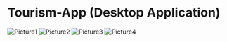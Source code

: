 # Tourism-App (Desktop Application)
![Picture1](https://user-images.githubusercontent.com/118615041/227149740-97ec04d0-cb34-408d-bb2a-328395b03807.png)
![Picture2](https://user-images.githubusercontent.com/118615041/227149801-e60e1f8f-fcea-45bb-981a-e5353a0dc674.png)
![Picture3](https://user-images.githubusercontent.com/118615041/227149905-8e03838f-bf3a-4b2a-b592-e1e8c7d1978d.png)
![Picture4](https://user-images.githubusercontent.com/118615041/227149939-3ae36ef8-eeaa-470e-9da1-1be51a76babb.png)
